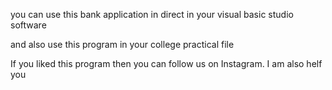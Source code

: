  you can use this bank application in direct in your visual basic studio software

 and also use this program in your college practical file

 If you liked this program then you can follow us on Instagram. I am also helf you
